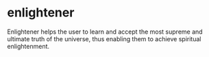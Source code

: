 # enlightener
Enlightener helps the user to learn and accept the most supreme and ultimate truth of the universe, thus enabling them to achieve spiritual enlightenment.
